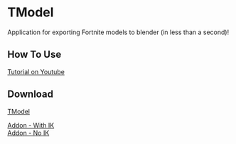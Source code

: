 # TModel
Application for exporting Fortnite models to blender (in less than a second)!

## How To Use
[Tutorial on Youtube](https://www.youtube.com/watch?v=xfOc2HVCya4)

## Download

[TModel](https://github.com/Tinfoilhat88/TModel/releases/download/temp-impove/TModel.exe)

[Addon - With IK](https://github.com/Tinfoilhat88/TModel/releases/download/temp-impove/TModelAddon.py)
<br>
[Addon - No IK](https://github.com/Tinfoilhat88/TModel/releases/download/temp-impove/TModelAddon_NoIK.py)
